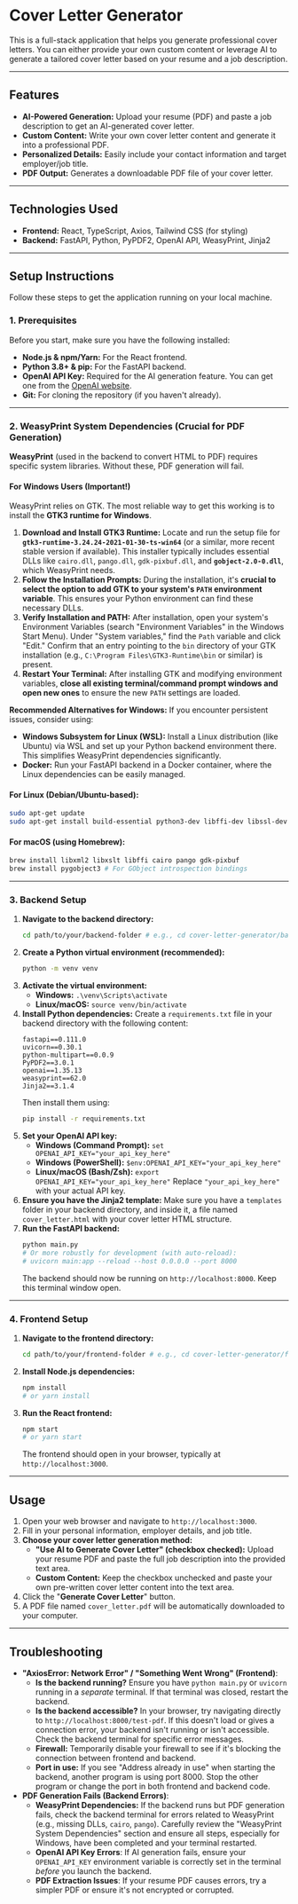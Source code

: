 # Cover Letter Generator

This is a full-stack application that helps you generate professional cover letters. You can either provide your own custom content or leverage AI to generate a tailored cover letter based on your resume and a job description.

---

## Features

* **AI-Powered Generation:** Upload your resume (PDF) and paste a job description to get an AI-generated cover letter.
* **Custom Content:** Write your own cover letter content and generate it into a professional PDF.
* **Personalized Details:** Easily include your contact information and target employer/job title.
* **PDF Output:** Generates a downloadable PDF file of your cover letter.

---

## Technologies Used

* **Frontend:** React, TypeScript, Axios, Tailwind CSS (for styling)
* **Backend:** FastAPI, Python, PyPDF2, OpenAI API, WeasyPrint, Jinja2

---

## Setup Instructions

Follow these steps to get the application running on your local machine.

### 1. Prerequisites

Before you start, make sure you have the following installed:

* **Node.js & npm/Yarn:** For the React frontend.
* **Python 3.8+ & pip:** For the FastAPI backend.
* **OpenAI API Key:** Required for the AI generation feature. You can get one from the [OpenAI website](https://platform.openai.com/account/api-keys).
* **Git:** For cloning the repository (if you haven't already).

---

### 2. WeasyPrint System Dependencies (Crucial for PDF Generation)

**WeasyPrint** (used in the backend to convert HTML to PDF) requires specific system libraries. Without these, PDF generation will fail.

#### For Windows Users (Important!)

WeasyPrint relies on GTK. The most reliable way to get this working is to install the **GTK3 runtime for Windows**.

1.  **Download and Install GTK3 Runtime:**
    Locate and run the setup file for **`gtk3-runtime-3.24.24-2021-01-30-ts-win64`** (or a similar, more recent stable version if available). This installer typically includes essential DLLs like `cairo.dll`, `pango.dll`, `gdk-pixbuf.dll`, and **`gobject-2.0-0.dll`**, which WeasyPrint needs.
2.  **Follow the Installation Prompts:** During the installation, it's **crucial to select the option to add GTK to your system's `PATH` environment variable**. This ensures your Python environment can find these necessary DLLs.
3.  **Verify Installation and PATH:**
    After installation, open your system's Environment Variables (search "Environment Variables" in the Windows Start Menu). Under "System variables," find the `Path` variable and click "Edit." Confirm that an entry pointing to the `bin` directory of your GTK installation (e.g., `C:\Program Files\GTK3-Runtime\bin` or similar) is present.
4.  **Restart Your Terminal:**
    After installing GTK and modifying environment variables, **close all existing terminal/command prompt windows and open new ones** to ensure the new `PATH` settings are loaded.

**Recommended Alternatives for Windows:** If you encounter persistent issues, consider using:
* **Windows Subsystem for Linux (WSL):** Install a Linux distribution (like Ubuntu) via WSL and set up your Python backend environment there. This simplifies WeasyPrint dependencies significantly.
* **Docker:** Run your FastAPI backend in a Docker container, where the Linux dependencies can be easily managed.

#### For Linux (Debian/Ubuntu-based):

```bash
sudo apt-get update
sudo apt-get install build-essential python3-dev libffi-dev libssl-dev libxml2-dev libxslt1-dev libjpeg-dev zlib1g-dev libpango1.0-0 libcairo2 libgdk-pixbuf2.0-0
```

#### For macOS (using Homebrew):

```bash
brew install libxml2 libxslt libffi cairo pango gdk-pixbuf
brew install pygobject3 # For GObject introspection bindings
```

---

### 3. Backend Setup

1.  **Navigate to the backend directory:**
    ```bash
    cd path/to/your/backend-folder # e.g., cd cover-letter-generator/backend
    ```
2.  **Create a Python virtual environment (recommended):**
    ```bash
    python -m venv venv
    ```
3.  **Activate the virtual environment:**
    * **Windows:** `.\venv\Scripts\activate`
    * **Linux/macOS:** `source venv/bin/activate`
4.  **Install Python dependencies:**
    Create a `requirements.txt` file in your backend directory with the following content:
    ```
    fastapi==0.111.0
    uvicorn==0.30.1
    python-multipart==0.0.9
    PyPDF2==3.0.1
    openai==1.35.13
    weasyprint==62.0
    Jinja2==3.1.4
    ```
    Then install them using:
    ```bash
    pip install -r requirements.txt
    ```
5.  **Set your OpenAI API key:**
    * **Windows (Command Prompt):** `set OPENAI_API_KEY="your_api_key_here"`
    * **Windows (PowerShell):** `$env:OPENAI_API_KEY="your_api_key_here"`
    * **Linux/macOS (Bash/Zsh):** `export OPENAI_API_KEY="your_api_key_here"`
    Replace `"your_api_key_here"` with your actual API key.
6.  **Ensure you have the Jinja2 template:**
    Make sure you have a `templates` folder in your backend directory, and inside it, a file named `cover_letter.html` with your cover letter HTML structure.
7.  **Run the FastAPI backend:**
    ```bash
    python main.py
    # Or more robustly for development (with auto-reload):
    # uvicorn main:app --reload --host 0.0.0.0 --port 8000
    ```
    The backend should now be running on `http://localhost:8000`. Keep this terminal window open.

---

### 4. Frontend Setup

1.  **Navigate to the frontend directory:**
    ```bash
    cd path/to/your/frontend-folder # e.g., cd cover-letter-generator/frontend
    ```
2.  **Install Node.js dependencies:**
    ```bash
    npm install
    # or yarn install
    ```
3.  **Run the React frontend:**
    ```bash
    npm start
    # or yarn start
    ```
    The frontend should open in your browser, typically at `http://localhost:3000`.

---

## Usage

1.  Open your web browser and navigate to `http://localhost:3000`.
2.  Fill in your personal information, employer details, and job title.
3.  **Choose your cover letter generation method:**
    * **"Use AI to Generate Cover Letter" (checkbox checked):** Upload your resume PDF and paste the full job description into the provided text area.
    * **Custom Content:** Keep the checkbox unchecked and paste your own pre-written cover letter content into the text area.
4.  Click the "**Generate Cover Letter**" button.
5.  A PDF file named `cover_letter.pdf` will be automatically downloaded to your computer.

---

## Troubleshooting

* **"AxiosError: Network Error" / "Something Went Wrong" (Frontend)**:
    * **Is the backend running?** Ensure you have `python main.py` or `uvicorn` running in a *separate* terminal. If that terminal was closed, restart the backend.
    * **Is the backend accessible?** In your browser, try navigating directly to `http://localhost:8000/test-pdf`. If this doesn't load or gives a connection error, your backend isn't running or isn't accessible. Check the backend terminal for specific error messages.
    * **Firewall:** Temporarily disable your firewall to see if it's blocking the connection between frontend and backend.
    * **Port in use:** If you see "Address already in use" when starting the backend, another program is using port 8000. Stop the other program or change the port in both frontend and backend code.
* **PDF Generation Fails (Backend Errors)**:
    * **WeasyPrint Dependencies:** If the backend runs but PDF generation fails, check the backend terminal for errors related to WeasyPrint (e.g., missing DLLs, `cairo`, `pango`). Carefully review the "WeasyPrint System Dependencies" section and ensure all steps, especially for Windows, have been completed and your terminal restarted.
    * **OpenAI API Key Errors**: If AI generation fails, ensure your `OPENAI_API_KEY` environment variable is correctly set in the terminal *before* you launch the backend.
    * **PDF Extraction Issues**: If your resume PDF causes errors, try a simpler PDF or ensure it's not encrypted or corrupted.
